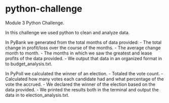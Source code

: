 # python-challenge
 Module 3 Python Challenge.

 In this challenge we used python to clean and analyze data.

 In PyBank we generated from the total months of data provided:
    - The total change in profit/loss over the course of the months.
    - The average change month to month.
    - The months in which we saw the greatest and lease profits of the data provided.
    -  We output that data in an organized format in to budget_analysis.txt.

In PyPoll we calculated the winner of an election.
    - Totaled the vote count.
    - Calculated how many votes each candidate had and what percentage of the vote the accrued.
    - We declared the winner of the election based on the data provided.
    - We printed the results both in the terminal and output the data in to election_analysis.txt.
